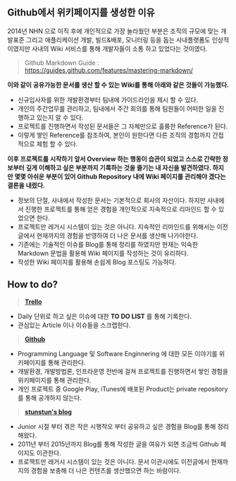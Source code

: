 
## Github에서 위키페이지를 생성한 이유

2014년 NHN 으로 이직 후에 개인적으로 가장 놀라웠던 부분은 조직의 규모에 맞는 개발표준 그리고 애플리케이션 개발, 빌드&배포,  모니터링 등을 돕는 사내플랫폼도 인상적이였지만 사내의 Wiki 서비스를 통해 개발자들이 소통 하고 있었다는 것이였다.

> Github Markdown Guide : https://guides.github.com/features/mastering-markdown/

**이와 같이 공유가능한 문서를 생산 할 수 있는 Wiki를 통해 아래와 같은 것들이 가능했다.**
- 신규입사자를 위한 개발환경부터 팀내에 가이드라인을 제시 할 수 있다.
- 개인의 주간업무를 관리하고, 팀내에서 주간 회의를 통해 팀원들이 어떠한 일을 진행하고 있는지 알 수 있다.
- 프로젝트를 진행하면서 작성된 문서들은 그 자체만으로 훌륭한 Reference가 된다.
- 이렇게 쌓인 Reference를 참조하여, 본인이 원한다면 다른 조직의 경험까지 간접적으로 체험 할 수 있다.

**이후 프로젝트를 시작하기 앞서 Overview 하는 행동이 습관이 되었고 스스로 간략한 정보부터 깊게 이해하고 싶은 부분까지 기록하는 것을 즐기는 내 자신을 발견하였다. 하지만 몇몇 아쉬운 부분이 있어 Github Repository 내에 Wiki 페이지를 관리해야 겠다는 결론을 내렸다.**
- 정보의 단절, 사내에서 작성한 문서는 기본적으로 회사의 자산이다. 하지만 사내에서 진행한 프로젝트를 통해 얻은 경험을 개인적으로 지속적으로 리마인드 할 수 있었으면 한다.
- 프로젝트만 레거시 시스템이 있는 것은 아니다. 지속적인 리마인드를 위해서는 이전글에서 현재까지의 경험을 반영하여 더 나은 문서를 생산해 나가야한다.
- 기존에는 기술적인 이슈를 Blog를 통해 정리를 하였지만 현재는 익숙한 Markdown 문법을 활용해 Wiki 페이지를 작성하는 것이 유리하다.
- 작성한 Wiki 페이지를 활용해 손쉽게 Blog 포스팅도 가능하다.

## How to do?

> **[Trello](http://trello.com)**
- Daily 단위로 하고 싶은 이슈에 대한 **TO DO LIST** 를 통해 기록한다.
- 관심있는 Article 이나 이슈들을 스크랩한다.

> **[Github](https://github.com/wjdsupj)**
- Programming Language 및 Software Enginnering 에 대한 모든 이야기를 위키페이지를 통해 관리한다.
- 개발환경, 개발방법론, 인프라운영 전반에 걸쳐 프로젝트를 진행하면서 쌓인 경험을 위키페이지를 통해 관리한다.
- 개인 프로젝트 중 Google Play, iTunes에 배포된 Product는 private repository를 통해 공개하지 않는다.

> **[stunstun's blog](http://stunstun.tistory.com)**
- Junior 시절 부터 겪은 작은 시행착오 부터 공유하고 싶은 경험을 Blog를 통해 정리해왔다.
- 2011년 부터 2015년까지 Blog를 통해 작성한 글을 여유가 되면 조금씩 Github 페이지도 이관한다.
- 프로젝트만 레거시 시스템이 있는 것은 아니다. 문서 이관시에도 이전글에서 현재까지의 경험을 보충해 더 나은 컨텐츠를 생산했으면 하는 바람이다.





